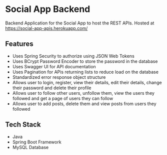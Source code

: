 # Social App Backend
Backend Application for the Social App to host the REST APIs. 
Hosted at https://social-app-apis.herokuapp.com/

## Features 
* Uses Spring Security to authorize using JSON Web Tokens
* Uses BCrypt Password Encoder to store the password in the database
* Uses Swagger UI for API documentation
* Uses Pagination for APis returning lists to reduce load on the database
* Standardized error response object structure
* Allows user to login, register, view their details, edit their details, change their password and delete their profile
* Allows user to follow other users, unfollow them, view the users they followed and get a page of users they can follow
* Allows user to add posts, delete them and view posts from users they followed

## Tech Stack
* Java 
* Spring Boot Framework
* MySQL Database
